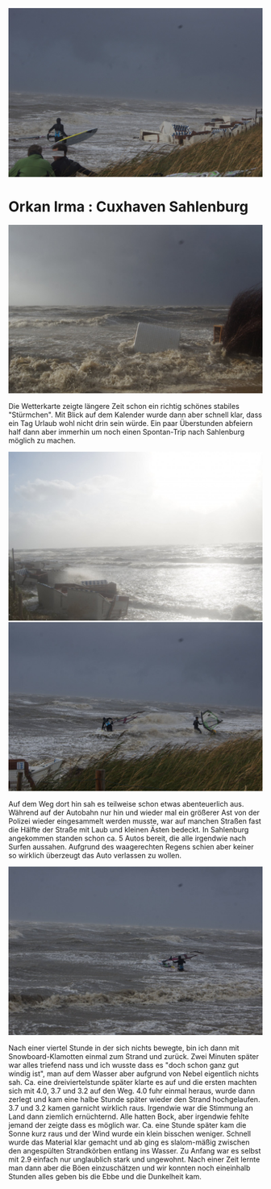 ![09_13_cuxhaven-sahlenburg-irma/01.jpg](../../../../../../mediaLibrary/posts/2017/northSea/09_13_cuxhaven-sahlenburg-irma/01.jpg "01.jpg")

# Orkan Irma : Cuxhaven Sahlenburg

![09_13_cuxhaven-sahlenburg-irma/02.jpg](../../../../../../mediaLibrary/posts/2017/northSea/09_13_cuxhaven-sahlenburg-irma/02.jpg "02.jpg")

Die Wetterkarte zeigte längere Zeit schon ein richtig schönes stabiles "Stürmchen".
Mit Blick auf dem Kalender wurde dann aber schnell klar, dass ein Tag Urlaub wohl nicht drin sein würde.
Ein paar Überstunden abfeiern half dann aber immerhin um noch einen Spontan-Trip nach Sahlenburg möglich zu machen.

![09_13_cuxhaven-sahlenburg-irma/03.jpg](../../../../../../mediaLibrary/posts/2017/northSea/09_13_cuxhaven-sahlenburg-irma/03.jpg "03.jpg")
![09_13_cuxhaven-sahlenburg-irma/04.jpg](../../../../../../mediaLibrary/posts/2017/northSea/09_13_cuxhaven-sahlenburg-irma/04.jpg "04.jpg")

Auf dem Weg dort hin sah es teilweise schon etwas abenteuerlich aus. Während auf der Autobahn nur hin und wieder mal ein größerer Ast von der Polizei wieder eingesammelt werden musste, war auf manchen Straßen fast die Hälfte der Straße mit Laub und kleinen Ästen bedeckt.
In Sahlenburg angekommen standen schon ca. 5 Autos bereit, die alle irgendwie nach Surfen aussahen.
Aufgrund des waagerechten Regens schien aber keiner so wirklich überzeugt das Auto verlassen zu wollen.

![09_13_cuxhaven-sahlenburg-irma/05.jpg](../../../../../../mediaLibrary/posts/2017/northSea/09_13_cuxhaven-sahlenburg-irma/05.jpg "05.jpg")

Nach einer viertel Stunde in der sich nichts bewegte, bin ich dann mit Snowboard-Klamotten einmal zum Strand und zurück.
Zwei Minuten später war alles triefend nass und ich wusste dass es "doch schon ganz gut windig ist", man auf dem Wasser aber aufgrund von Nebel eigentlich nichts sah.
Ca. eine dreiviertelstunde später klarte es auf und die ersten machten sich mit 4.0, 3.7 und 3.2 auf den Weg.
4.0 fuhr einmal heraus, wurde dann zerlegt und kam eine halbe Stunde später wieder den Strand hochgelaufen.
3.7 und 3.2 kamen garnicht wirklich raus. Irgendwie war die Stimmung an Land dann ziemlich ernüchternd.
Alle hatten Bock, aber irgendwie fehlte jemand der zeigte dass es möglich war.
Ca. eine Stunde später kam die Sonne kurz raus und der Wind wurde ein klein bisschen weniger.
Schnell wurde das Material klar gemacht und ab ging es slalom-mäßig zwischen den angespülten Strandkörben entlang ins
Wasser. Zu Anfang war es selbst mit 2.9 einfach nur unglaublich stark und ungewohnt.
Nach einer Zeit lernte man dann aber die Böen einzuschätzen und wir konnten noch eineinhalb Stunden alles geben bis die Ebbe und die Dunkelheit kam.
